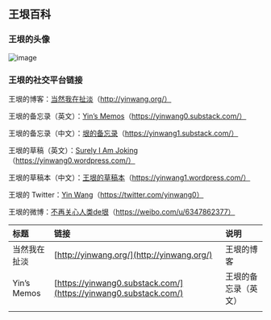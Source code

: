 ## 王垠百科

### 王垠的头像

![image](https://user-images.githubusercontent.com/20765689/223361138-b95e363c-a6c6-45e2-9aca-508c8052b233.png)

### 王垠的社交平台链接

王垠的博客：[当然我在扯淡](http://yinwang.org/)（http://yinwang.org/）    

王垠的备忘录（英文）：[Yin’s Memos](https://yinwang0.substack.com/)（https://yinwang0.substack.com/）

王垠的备忘录（中文）：[垠的备忘录](https://yinwang1.substack.com/)（https://yinwang1.substack.com/）

王垠的草稿（英文）：[Surely I Am Joking](https://yinwang0.wordpress.com/)（https://yinwang0.wordpress.com/）

王垠的草稿本（中文）：[王垠的草稿本](https://yinwang1.wordpress.com/)（https://yinwang1.wordpress.com/）

王垠的 Twitter：[Yin Wang](https://twitter.com/yinwang0)（https://twitter.com/yinwang0）

王垠的微博：[不再关心人类de垠](https://weibo.com/u/6347862377)（https://weibo.com/u/6347862377）   

|标题|链接|说明|
|:--|:--|:--|
|当然我在扯淡|[http://yinwang.org/](http://yinwang.org/)|王垠的博客|
|Yin’s Memos|[https://yinwang0.substack.com/](https://yinwang0.substack.com/)|王垠的备忘录（英文）|
||||
